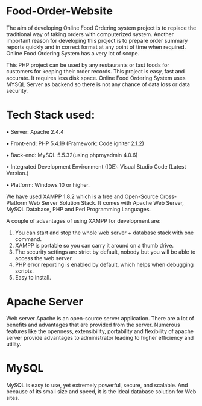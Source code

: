 # Food-Order-Website
 
The aim of developing Online Food Ordering system project is to replace the traditional way of taking orders with computerized system. Another important reason for developing this project is to prepare order summary reports quickly and in correct format at any point of time when required. 
Online Food Ordering System has a very lot of scope.  
 
This PHP project can be used by any restaurants or fast foods for customers for keeping their order records. This project is easy, fast and accurate. It requires less disk space. Online Food Ordering System uses MYSQL Server as backend so there is not any chance of data loss or data security. 

# Tech Stack used: 

•	Server: Apache 2.4.4 

•	Front-end: PHP 5.4.19 (Framework: Code igniter 2.1.2) 

•	Back-end: MySQL 5.5.32(using phpmyadmin 4.0.6) 

•	Integrated Development Environment (IDE): Visual Studio Code (Latest Version.) 

•	Platform: Windows 10 or higher. 

We have used XAMPP 1.8.2 which is a free and Open-Source Cross-Platform Web Server Solution Stack. It comes with Apache Web Server, MySQL Database, PHP and Perl Programming Languages. 

A couple of advantages of using XAMPP for development are: 
1.	You can start and stop the whole web server + database stack with one command.  
2.	XAMPP is portable so you can carry it around on a thumb drive. 
3.	The security settings are strict by default, nobody but you will be able to access the web server. 
4.	PHP error reporting is enabled by default, which helps when debugging scripts. 
5.	Easy to install. 

# Apache Server 
Web server Apache is an open-source server application. There are a lot of benefits and advantages that are provided from the server. Numerous features like the openness, extensibility, portability and flexibility of apache server provide advantages to administrator leading to higher efficiency and utility. 

# MySQL 
MySQL is easy to use, yet extremely powerful, secure, and scalable. And because of its small size and speed, it is the ideal database solution for Web sites.  

